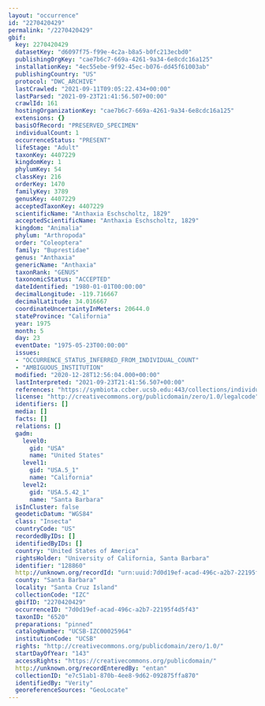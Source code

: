 ```yaml
---
layout: "occurrence"
id: "2270420429"
permalink: "/2270420429"
gbif:
  key: 2270420429
  datasetKey: "d6097f75-f99e-4c2a-b8a5-b0fc213ecbd0"
  publishingOrgKey: "cae7b6c7-669a-4261-9a34-6e8cdc16a125"
  installationKey: "4ec55ebe-9f92-45ec-b076-dd45f61003ab"
  publishingCountry: "US"
  protocol: "DWC_ARCHIVE"
  lastCrawled: "2021-09-11T09:05:22.434+00:00"
  lastParsed: "2021-09-23T21:41:56.507+00:00"
  crawlId: 161
  hostingOrganizationKey: "cae7b6c7-669a-4261-9a34-6e8cdc16a125"
  extensions: {}
  basisOfRecord: "PRESERVED_SPECIMEN"
  individualCount: 1
  occurrenceStatus: "PRESENT"
  lifeStage: "Adult"
  taxonKey: 4407229
  kingdomKey: 1
  phylumKey: 54
  classKey: 216
  orderKey: 1470
  familyKey: 3789
  genusKey: 4407229
  acceptedTaxonKey: 4407229
  scientificName: "Anthaxia Eschscholtz, 1829"
  acceptedScientificName: "Anthaxia Eschscholtz, 1829"
  kingdom: "Animalia"
  phylum: "Arthropoda"
  order: "Coleoptera"
  family: "Buprestidae"
  genus: "Anthaxia"
  genericName: "Anthaxia"
  taxonRank: "GENUS"
  taxonomicStatus: "ACCEPTED"
  dateIdentified: "1980-01-01T00:00:00"
  decimalLongitude: -119.716667
  decimalLatitude: 34.016667
  coordinateUncertaintyInMeters: 20644.0
  stateProvince: "California"
  year: 1975
  month: 5
  day: 23
  eventDate: "1975-05-23T00:00:00"
  issues:
  - "OCCURRENCE_STATUS_INFERRED_FROM_INDIVIDUAL_COUNT"
  - "AMBIGUOUS_INSTITUTION"
  modified: "2020-12-28T12:56:04.000+00:00"
  lastInterpreted: "2021-09-23T21:41:56.507+00:00"
  references: "https://symbiota.ccber.ucsb.edu:443/collections/individual/index.php?occid=128860"
  license: "http://creativecommons.org/publicdomain/zero/1.0/legalcode"
  identifiers: []
  media: []
  facts: []
  relations: []
  gadm:
    level0:
      gid: "USA"
      name: "United States"
    level1:
      gid: "USA.5_1"
      name: "California"
    level2:
      gid: "USA.5.42_1"
      name: "Santa Barbara"
  isInCluster: false
  geodeticDatum: "WGS84"
  class: "Insecta"
  countryCode: "US"
  recordedByIDs: []
  identifiedByIDs: []
  country: "United States of America"
  rightsHolder: "University of California, Santa Barbara"
  identifier: "128860"
  http://unknown.org/recordId: "urn:uuid:7d0d19ef-acad-496c-a2b7-22195f4d5f43"
  county: "Santa Barbara"
  locality: "Santa Cruz Island"
  collectionCode: "IZC"
  gbifID: "2270420429"
  occurrenceID: "7d0d19ef-acad-496c-a2b7-22195f4d5f43"
  taxonID: "6520"
  preparations: "pinned"
  catalogNumber: "UCSB-IZC00025964"
  institutionCode: "UCSB"
  rights: "http://creativecommons.org/publicdomain/zero/1.0/"
  startDayOfYear: "143"
  accessRights: "https://creativecommons.org/publicdomain/"
  http://unknown.org/recordEnteredBy: "entan"
  collectionID: "e7c51ab1-870b-4ee8-9d62-092875ffa870"
  identifiedBy: "Verity"
  georeferenceSources: "GeoLocate"
---
```

